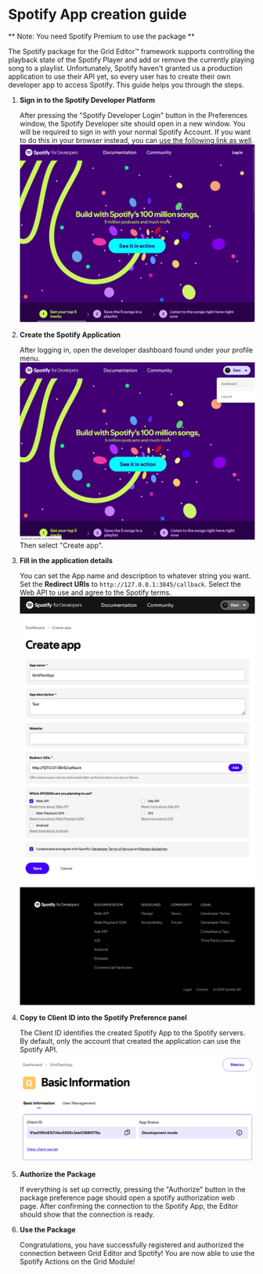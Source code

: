 # Spotify App creation guide

** Note: You need Spotify Premium to use the package **

The Spotify package for the Grid Editor:tm: framework supports controlling the playback state of the Spotify Player and add or remove the currently playing song to a playlist. Unfortunately, Spotify haven't granted us a production application to use their API yet, so every user has to create their own developer app to access Spotify. This guide helps you through the steps.

1.  **Sign in to the Spotify Developer Platform**

    After pressing the "Spotify Developer Login" button in the Preferences window, the Spotify Developer site should open in a new window. You will be required to sign in with your normal Spotify Account.
    If you want to do this in your browser instead, you can [use the following link as well](https://developer.spotify.com/).
    ![Login in the Spotify Developer interface](./sign_in.png)

2.  **Create the Spotify Application**

    After logging in, open the developer dashboard found under your profile menu.
    ![Spotify Dashboard location](./sign_in_dashboard.png)
    Then select "Create app".

3.  **Fill in the application details**

    You can set the App name and description to whatever string you want. Set the **Redirect URIs** to `http://127.0.0.1:3845/callback`.
    Select the Web API to use and agree to the Spotify terms.
    ![Fill out application details](./create_app_data.png)

4.  **Copy to Client ID into the Spotify Preference panel**

    The Client ID identifies the created Spotify App to the Spotify servers. By default, only the account that created the application can use the Spotify API.
    ![Copy the Client ID](./app_client_id.png)

5.  **Authorize the Package**

    If everything is set up correctly, pressing the "Authorize" button in the package preference page should open a spotify authorization web page. After confirming the connection to the Spotify App, the Editor should show that the connection is ready.

6.  **Use the Package**

    Congratulations, you have successfully registered and authorized the connection between Grid Editor and Spotify! You are now able to use the Spotify Actions on the Grid Module!
